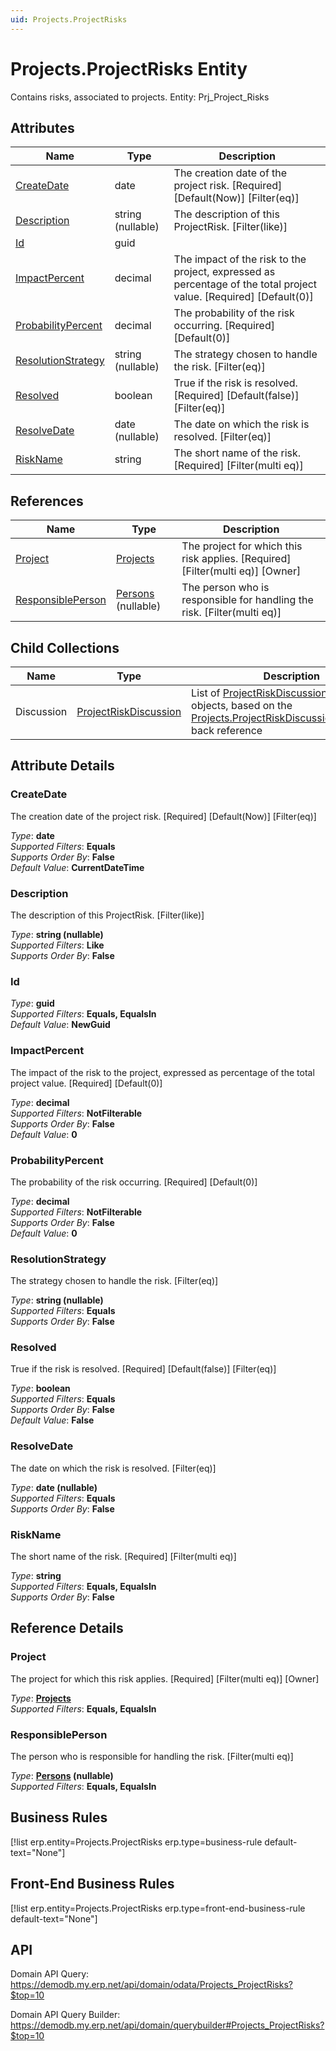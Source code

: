 ```yaml
---
uid: Projects.ProjectRisks
---
```

# Projects.ProjectRisks Entity

Contains risks, associated to projects. Entity: Prj_Project_Risks

## Attributes

| Name | Type | Description |
| ---- | ---- | --- |
| [CreateDate](Projects.ProjectRisks.md#createdate) | date | The creation date of the project risk. [Required] [Default(Now)] [Filter(eq)] 
| [Description](Projects.ProjectRisks.md#description) | string (nullable) | The description of this ProjectRisk. [Filter(like)] 
| [Id](Projects.ProjectRisks.md#id) | guid |  
| [ImpactPercent](Projects.ProjectRisks.md#impactpercent) | decimal | The impact of the risk to the project, expressed as percentage of the total project value. [Required] [Default(0)] 
| [ProbabilityPercent](Projects.ProjectRisks.md#probabilitypercent) | decimal | The probability of the risk occurring. [Required] [Default(0)] 
| [ResolutionStrategy](Projects.ProjectRisks.md#resolutionstrategy) | string (nullable) | The strategy chosen to handle the risk. [Filter(eq)] 
| [Resolved](Projects.ProjectRisks.md#resolved) | boolean | True if the risk is resolved. [Required] [Default(false)] [Filter(eq)] 
| [ResolveDate](Projects.ProjectRisks.md#resolvedate) | date (nullable) | The date on which the risk is resolved. [Filter(eq)] 
| [RiskName](Projects.ProjectRisks.md#riskname) | string | The short name of the risk. [Required] [Filter(multi eq)] 

## References

| Name | Type | Description |
| ---- | ---- | --- |
| [Project](Projects.ProjectRisks.md#project) | [Projects](Projects.Projects.md) | The project for which this risk applies. [Required] [Filter(multi eq)] [Owner] |
| [ResponsiblePerson](Projects.ProjectRisks.md#responsibleperson) | [Persons](General.Contacts.Persons.md) (nullable) | The person who is responsible for handling the risk. [Filter(multi eq)] |

## Child Collections

| Name | Type | Description |
| ---- | ---- | --- |
| Discussion | [ProjectRiskDiscussion](Projects.ProjectRiskDiscussion.md) | List of [ProjectRiskDiscussion](Projects.ProjectRiskDiscussion.md) child objects, based on the [Projects.ProjectRiskDiscussion.ProjectRisk](Projects.ProjectRiskDiscussion.md#projectrisk) back reference 


## Attribute Details

### CreateDate

The creation date of the project risk. [Required] [Default(Now)] [Filter(eq)]

_Type_: **date**  
_Supported Filters_: **Equals**  
_Supports Order By_: **False**  
_Default Value_: **CurrentDateTime**  

### Description

The description of this ProjectRisk. [Filter(like)]

_Type_: **string (nullable)**  
_Supported Filters_: **Like**  
_Supports Order By_: **False**  

### Id

_Type_: **guid**  
_Supported Filters_: **Equals, EqualsIn**  
_Default Value_: **NewGuid**  

### ImpactPercent

The impact of the risk to the project, expressed as percentage of the total project value. [Required] [Default(0)]

_Type_: **decimal**  
_Supported Filters_: **NotFilterable**  
_Supports Order By_: **False**  
_Default Value_: **0**  

### ProbabilityPercent

The probability of the risk occurring. [Required] [Default(0)]

_Type_: **decimal**  
_Supported Filters_: **NotFilterable**  
_Supports Order By_: **False**  
_Default Value_: **0**  

### ResolutionStrategy

The strategy chosen to handle the risk. [Filter(eq)]

_Type_: **string (nullable)**  
_Supported Filters_: **Equals**  
_Supports Order By_: **False**  

### Resolved

True if the risk is resolved. [Required] [Default(false)] [Filter(eq)]

_Type_: **boolean**  
_Supported Filters_: **Equals**  
_Supports Order By_: **False**  
_Default Value_: **False**  

### ResolveDate

The date on which the risk is resolved. [Filter(eq)]

_Type_: **date (nullable)**  
_Supported Filters_: **Equals**  
_Supports Order By_: **False**  

### RiskName

The short name of the risk. [Required] [Filter(multi eq)]

_Type_: **string**  
_Supported Filters_: **Equals, EqualsIn**  
_Supports Order By_: **False**  


## Reference Details

### Project

The project for which this risk applies. [Required] [Filter(multi eq)] [Owner]

_Type_: **[Projects](Projects.Projects.md)**  
_Supported Filters_: **Equals, EqualsIn**  

### ResponsiblePerson

The person who is responsible for handling the risk. [Filter(multi eq)]

_Type_: **[Persons](General.Contacts.Persons.md) (nullable)**  
_Supported Filters_: **Equals, EqualsIn**  



## Business Rules

[!list erp.entity=Projects.ProjectRisks erp.type=business-rule default-text="None"]

## Front-End Business Rules

[!list erp.entity=Projects.ProjectRisks erp.type=front-end-business-rule default-text="None"]

## API

Domain API Query:
<https://demodb.my.erp.net/api/domain/odata/Projects_ProjectRisks?$top=10>

Domain API Query Builder:
<https://demodb.my.erp.net/api/domain/querybuilder#Projects_ProjectRisks?$top=10>

